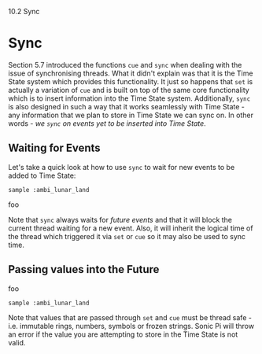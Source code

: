 10.2 Sync

# Sync

Section 5.7 introduced the functions `cue` and `sync` when dealing with the issue of synchronising threads. What it didn't explain was that it is the Time State system which provides this functionality. It just so happens that `set` is actually a variation of `cue` and is built on top of the same core functionality which is to insert information into the Time State system. Additionally, `sync` is also designed in such a way that it works seamlessly with Time State - any information that we plan to store in Time State we can sync on. In other words - *we `sync` on events yet to be inserted into Time State*.

## Waiting for Events

Let's take a quick look at how to use `sync` to wait for new events to be added to Time State:

```
sample :ambi_lunar_land
```

foo

Note that `sync` always waits for *future events* and that it will block the current thread waiting for a new event. Also, it will inherit the logical time of the thread which triggered it via `set` or `cue` so it may also be used to sync time.

## Passing values into the Future

foo

```
sample :ambi_lunar_land
```

Note that values that are passed through `set` and `cue` must be thread safe - i.e. immutable rings, numbers, symbols or frozen strings. Sonic Pi will throw an error if the value you are attempting to store in the Time State is not valid.
